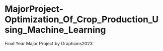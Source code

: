 # MajorProject-Optimization_Of_Crop_Production_Using_Machine_Learning
Final Year Major Project by Graphians2023
